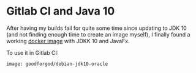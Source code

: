 Gitlab CI and Java 10
=====================

After having my builds fail for quite some time since updating to JDK 10 (and not finding enough time to create an image myself), I finally found a working [docker image](https://hub.docker.com/r/goodforgod/debian-jdk10-oracle/) with JDKK 10 and JavaFx.

To use it in Gitlab CI:

    image: goodforgod/debian-jdk10-oracle

